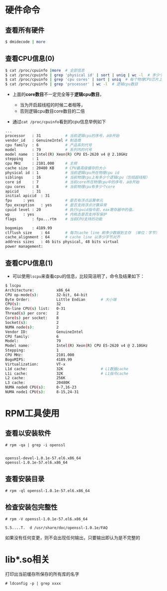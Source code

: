 硬件命令
=======

查看所有硬件
----------
```bash
$ dmidecode | more
```

查看CPU信息(0)
-------------
```sh
$ cat /proc/cpuinfo |more  # 全部信息
$ cat /proc/cpuinfo | grep 'physical id' | sort | uniq | wc -l  # 多少个物理CPU芯片
$ cat /proc/cpuinfo | grep 'cpu cores' | sort | uniq  # 每个物理CPU芯片上core数目
$ cat /proc/cpuinfo | grep 'processor' | wc -l  # 逻辑cpu数目
```

* 上面的**core数目**不一定完全等于**逻辑cpu数目**，
  * 当为开启超线程的时候二者相等，
  * 否则逻辑cpu数目core数目的二倍

* 通过```cat /proc/cpuinfo```看到的cpu信息举例如下
```sh
...
processor	: 31           # 当前逻辑cpu的序号，从0开始
vendor_id	: GenuineIntel # 制造商
cpu family	: 6            # 产品系列代号
model		: 79           # 系列内的代号
model name	: Intel(R) Xeon(R) CPU E5-2620 v4 @ 2.10GHz
stepping	: 1
cpu MHz		: 2101.000     # 主频
cache size	: 20480 KB     # CPU最高级缓存的大小
physical id	: 1            # 当前逻辑cpu所在物理cpu id
siblings	: 16           # 当前物理cpu上有多少个逻辑cpu（包括超线程）
core id		: 7            # 当前core所在物理cpu中的序号，从0开始
cpu cores	: 8            # 当前物理cpu有多少个core
apicid		: 31
initial apicid	: 31
fpu		: yes              # 是否有浮点运算单元
fpu_exception	: yes      # 是否支持浮点计算异常
cpuid level	: 20           # 执行cpuid指令前，eax寄存器中的值，
wp		: yes              # 内核态是否支持写保护
flags		: fpu...rtm    # 当前CPU支持的功能

bogomips	: 4189.99
clflush size	: 64       # 每次cache line 刷多少数据到主存 （单位：字节）
cache_alignment	: 64       # cache line 以多少字节对齐 
address sizes	: 46 bits physical, 48 bits virtual
power management:
```

查看CPU信息(1)
------------
* 可以使用```lscpu```来查看cpu的信息，比较简洁明了，命令及结果如下：
```sh
$ lscpu
Architecture:          x86_64
CPU op-mode(s):        32-bit, 64-bit
Byte Order:            Little Endian       # 大小端
CPU(s):                32
On-line CPU(s) list:   0-31
Thread(s) per core:    2
Core(s) per socket:    8
Socket(s):             2
NUMA node(s):          2
Vendor ID:             GenuineIntel
CPU family:            6
Model:                 79
Model name:            Intel(R) Xeon(R) CPU E5-2620 v4 @ 2.10GHz
Stepping:              1
CPU MHz:               2101.000
BogoMIPS:              4189.99
Virtualization:        VT-x
L1d cache:             32K                 # L1数据cache
L1i cache:             32K                 # L1指令cache
L2 cache:              256K
L3 cache:              20480K
NUMA node0 CPU(s):     0-7,16-23
NUMA node1 CPU(s):     8-15,24-31
```

RPM工具使用
=========

查看以安装软件
-----------
```
# rpm -qa | grep -i openssl


openssl-devel-1.0.1e-57.el6.x86_64
openssl-1.0.1e-57.el6.x86_64
```

查看安装目录
----------
```
# rpm -ql openssl-1.0.1e-57.el6.x86_64
```
检查安装包完整性
-------------
```
# rpm -V openssl-1.0.1e-57.el6.x86_64

S.5....T.  d /usr/share/doc/openssl-1.0.1e/FAQ
```
如果没有任何变更，则不会出现任何输出，只要输出即认为是不完整的

lib*.so相关
==========
打印出当前缓存所保存的所有库的名字
```
# ldconfig -p | grep xxxx
```